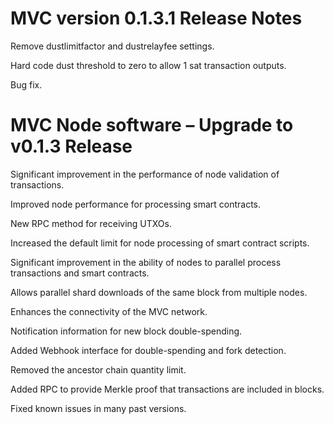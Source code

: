 # MVC version 0.1.3.1 Release Notes

Remove dustlimitfactor and dustrelayfee settings.

Hard code dust threshold to zero to allow 1 sat transaction outputs.

Bug fix.




# MVC Node software – Upgrade to v0.1.3 Release

Significant improvement in the performance of node validation of transactions.

Improved node performance for processing smart contracts.

New RPC method for receiving UTXOs.

Increased the default limit for node processing of smart contract scripts.

Significant improvement in the ability of nodes to parallel process transactions and smart contracts.

Allows parallel shard downloads of the same block from multiple nodes.

Enhances the connectivity of the MVC network.

Notification information for new block double-spending.

Added Webhook interface for double-spending and fork detection.

Removed the ancestor chain quantity limit.

Added RPC to provide Merkle proof that transactions are included in blocks.

Fixed known issues in many past versions.